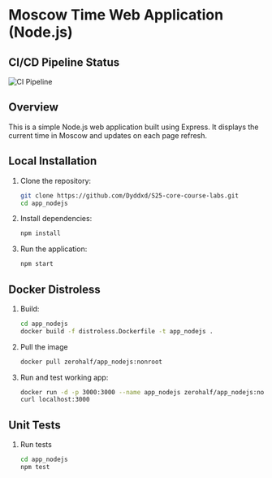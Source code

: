 # Moscow Time Web Application (Node.js)

## CI/CD Pipeline Status

![CI Pipeline](https://github.com/Dyddxd/S25-core-course-labs/actions/workflows/nodejs-ci.yml/badge.svg?branch=lab3)

## Overview
This is a simple Node.js web application built using Express. It displays the current time in Moscow and updates on each page refresh.

## Local Installation
1. Clone the repository:
   ```bash
   git clone https://github.com/Dyddxd/S25-core-course-labs.git
   cd app_nodejs
   ```
2. Install dependencies:
    ```bash
   npm install
    ```
3. Run the application:
    ```bash
   npm start
    ```

## Docker Distroless
1. Build:
   ```bash
   cd app_nodejs
   docker build -f distroless.Dockerfile -t app_nodejs .
   ```
2. Pull the image
   ```bash
   docker pull zerohalf/app_nodejs:nonroot
   ```
3. Run and test working app:
   ```bash
   docker run -d -p 3000:3000 --name app_nodejs zerohalf/app_nodejs:nonroot
   curl localhost:3000
   ```

## Unit Tests
1. Run tests
   ```bash
   cd app_nodejs
   npm test
   ```